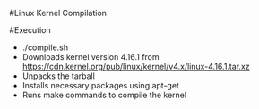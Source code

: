 #Linux Kernel Compilation

#Execution
- ./compile.sh
- Downloads kernel version 4.16.1 from https://cdn.kernel.org/pub/linux/kernel/v4.x/linux-4.16.1.tar.xz
- Unpacks the tarball
- Installs necessary packages using apt-get
- Runs make commands to compile the kernel